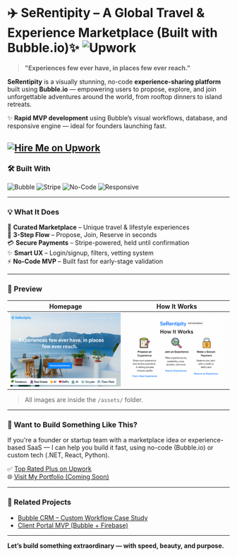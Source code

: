 # ✈️ SeRentipity – A Global Travel & Experience Marketplace (Built with Bubble.io)✨  ![Upwork](https://img.shields.io/badge/Upwork-Top--Rated--Plus-brightgreen)


> **"Experiences few ever have, in places few ever reach."**

**SeRentipity** is a visually stunning, no-code **experience-sharing platform** built using **Bubble.io** — empowering users to propose, explore, and join unforgettable adventures around the world, from rooftop dinners to island retreats.

✨ **Rapid MVP development** using Bubble’s visual workflows, database, and responsive engine — ideal for founders launching fast.

<a href="https://www.upwork.com/freelancers/asifhameed" target="_blank"><img src="https://img.shields.io/badge/Hire%20Me%20on-Upwork-brightgreen?style=for-the-badge&logo=upwork" alt="Hire Me on Upwork"></a>
---
### 🛠 Built With  
![Bubble](https://img.shields.io/badge/Built%20With-Bubble.io-1F1F1F?logo=bubble) ![Stripe](https://img.shields.io/badge/Payment-Stripe-635BFF?logo=stripe&logoColor=white) ![No-Code](https://img.shields.io/badge/No--Code-Marketplace-blueviolet) ![Responsive](https://img.shields.io/badge/UX-Mobile%20Friendly-green)

---

### 💡 What It Does

🚀 **Curated Marketplace** – Unique travel & lifestyle experiences  
🧭 **3-Step Flow** – Propose, Join, Reserve in seconds  
💳 **Secure Payments** – Stripe-powered, held until confirmation  
✨ **Smart UX** – Login/signup, filters, vetting system  
⚡ **No-Code MVP** – Built fast for early-stage validation


---

### 📸 Preview

| Homepage | How It Works |
|----------|--------------|
| ![Hero](./assets/serentipity-hero.png) | ![How It Works](./assets/serentipity-how-it-works.png) |

> All images are inside the `/assets/` folder.

---

### 🚀 Want to Build Something Like This?

If you're a founder or startup team with a marketplace idea or experience-based SaaS — I can help you build it fast, using no-code (Bubble.io) or custom tech (.NET, React, Python).

✅ [Top Rated Plus on Upwork](https://www.upwork.com/freelancers/asifhameed)  
🌐 [Visit My Portfolio (Coming Soon)](https://asifhameed.com)

---

### 🧠 Related Projects

- [Bubble CRM – Custom Workflow Case Study](https://github.com/asifhameed8/BubbleCRM-CaseStudy-CustomWorkflow)
- [Client Portal MVP (Bubble + Firebase)](https://github.com/asifhameed8/ClientPortal-MERN-Firebase)

---

**Let’s build something extraordinary — with speed, beauty, and purpose.**
